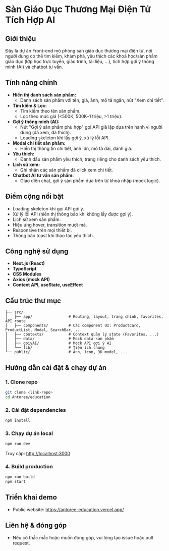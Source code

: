 # Sàn Giáo Dục Thương Mại Điện Tử Tích Hợp AI

## Giới thiệu
Đây là dự án Front-end mô phỏng sàn giáo dục thương mại điện tử, nơi người dùng có thể tìm kiếm, khám phá, yêu thích các khoá học/sản phẩm giáo dục (lớp học trực tuyến, giáo trình, tài liệu, ...), tích hợp gợi ý thông minh (AI) và chatbot tư vấn.

## Tính năng chính
- **Hiển thị danh sách sản phẩm:**
  - Danh sách sản phẩm với tên, giá, ảnh, mô tả ngắn, nút "Xem chi tiết".
- **Tìm kiếm & Lọc:**
  - Tìm kiếm theo tên sản phẩm.
  - Lọc theo mức giá (<500K, 500K–1 triệu, >1 triệu).
- **Gợi ý thông minh (AI):**
  - Nút "Gợi ý sản phẩm phù hợp" gọi API giả lập dựa trên hành vi người dùng (đã xem, đã thích).
  - Loading skeleton khi lấy gợi ý, xử lý lỗi API.
- **Modal chi tiết sản phẩm:**
  - Hiển thị thông tin chi tiết, ảnh lớn, mô tả dài, đánh giá.
- **Yêu thích:**
  - Đánh dấu sản phẩm yêu thích, trang riêng cho danh sách yêu thích.
- **Lịch sử xem:**
  - Ghi nhận các sản phẩm đã click xem chi tiết.
- **Chatbot AI tư vấn sản phẩm:**
  - Giao diện chat, gợi ý sản phẩm dựa trên từ khoá nhập (mock logic).

## Điểm cộng nổi bật
- Loading skeleton khi gọi API gợi ý.
- Xử lý lỗi API (hiển thị thông báo khi không lấy được gợi ý).
- Lịch sử xem sản phẩm.
- Hiệu ứng hover, transition mượt mà.
- Responsive trên mọi thiết bị.
- Thông báo toast khi thao tác yêu thích.

## Công nghệ sử dụng
- **Next.js (React)**
- **TypeScript**
- **CSS Modules**
- **Axios (mock API)**
- **Context API, useState, useEffect**

## Cấu trúc thư mục
```
├── src/
│   ├── app/                # Routing, layout, trang chính, favorites, API route
│   ├── components/         # Các component UI: ProductCard, ProductList, Modal, SearchBar, ...
│   ├── contexts/           # Context quản lý state (Favorites, ...)
│   ├── data/               # Mock data sản phẩm
│   ├── goiyAI/             # Mock API gợi ý AI
│   └── lib/                # Tiện ích chung
└── public/                 # Ảnh, icon, 3D model, ...
```

## Hướng dẫn cài đặt & chạy dự án
### 1. Clone repo
```bash
git clone <link-repo>
cd Antoree/education
```

### 2. Cài đặt dependencies
```bash
npm install
```

### 3. Chạy dự án local
```bash
npm run dev
```
Truy cập: [http://localhost:3000](http://localhost:3000)

### 4. Build production
```bash
npm run build
npm start
```

## Triển khai demo
- Public website: https://antoree-education.vercel.app/

## Liên hệ & đóng góp
- Nếu có thắc mắc hoặc muốn đóng góp, vui lòng tạo issue hoặc pull request.

